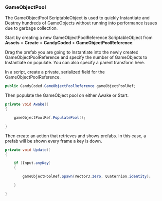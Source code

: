 ### GameObjectPool

The GameObjectPool ScriptableObject is used to quickly Instantiate and Destroy hundreds of GameObjects without running into performance issues due to garbage collection.

Start by creating a new GameObjectPoolReference ScriptableObject from **Assets** > **Create** > **CandyCoded** > **GameObjectPoolReference**.

Drag the prefab you are going to Instantiate into the newly created GameObjectPoolReference and specify the number of GameObjects to Instantiate on populate. You can also specify a parent transform here.

In a script, create a private, serialized field for the GameObjectPoolReference.

```csharp
public CandyCoded.GameObjectPoolReference gameObjectPoolRef;
```

Then populate the GameObject pool on either Awake or Start.

```csharp
private void Awake()
{

    gameObjectPoolRef.PopulatePool();

}
```

Then create an action that retrieves and shows prefabs. In this case, a prefab will be shown every frame a key is down.

```csharp
private void Update()
{

    if (Input.anyKey)
    {

        gameObjectPoolRef.Spawn(Vector3.zero, Quaternion.identity);

    }

}
```
